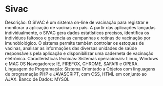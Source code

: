 Sivac
=====

 Descrição:  O SIVAC é um sistema on-line de vacinação para registrar e monitorar a aplicação de vacinas no país. A partir das aplicações lançadas individualmente, o SIVAC gera dados estatísticos precisos, identifica os indivíduos faltosos e gerencia as campanhas e rotinas de vacinação por imunobiológico. O sistema permite também controlar os estoques de vacinas, analisar as informações das diversas unidades de saúde responsáveis pela aplicação e disponibilizar uma caderneta de vacinação eletrônica.   Características técnicas:  Sistemas operacionais: Linux, Windows e MAC OS Navegadores: IE, FIREFOX, CHROME, SAFARI e OPERA. Linguagem de Programação: Sistema Orientado a Objetos com linguagens de programação PHP e JAVASCRIPT, com CSS, HTML em conjunto ao AJAX. Banco de Dados: MYSQL 